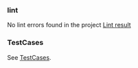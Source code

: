 ### lint

No lint errors found in the project [Lint result](https://imgur.com/a/ODLVcYn)

### TestCases
See [TestCases](https://imgur.com/a/FFDHHas).